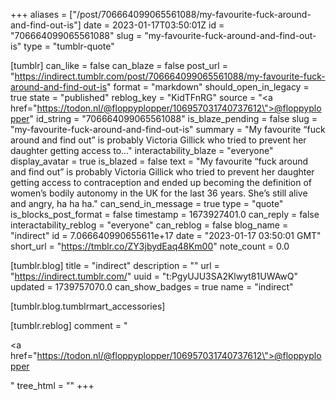 +++
aliases = ["/post/706664099065561088/my-favourite-fuck-around-and-find-out-is"]
date = 2023-01-17T03:50:01Z
id = "706664099065561088"
slug = "my-favourite-fuck-around-and-find-out-is"
type = "tumblr-quote"

[tumblr]
can_like = false
can_blaze = false
post_url = "https://indirect.tumblr.com/post/706664099065561088/my-favourite-fuck-around-and-find-out-is"
format = "markdown"
should_open_in_legacy = true
state = "published"
reblog_key = "KidTFnRG"
source = "<a href=\"https://todon.nl/@floppyplopper/106957031740737612\">@floppyplopper</a>"
id_string = "706664099065561088"
is_blaze_pending = false
slug = "my-favourite-fuck-around-and-find-out-is"
summary = "My favourite “fuck around and find out” is probably Victoria Gillick who tried to prevent her daughter getting access to..."
interactability_blaze = "everyone"
display_avatar = true
is_blazed = false
text = "My favourite &ldquo;fuck around and find out&rdquo; is probably Victoria Gillick who tried to prevent her daughter getting access to contraception and ended up becoming the definition of women&rsquo;s bodily autonomy in the UK for the last 36 years. She&rsquo;s still alive and angry, ha ha ha."
can_send_in_message = true
type = "quote"
is_blocks_post_format = false
timestamp = 1673927401.0
can_reply = false
interactability_reblog = "everyone"
can_reblog = false
blog_name = "indirect"
id = 7.066640990655611e+17
date = "2023-01-17 03:50:01 GMT"
short_url = "https://tmblr.co/ZY3jbydEaq48Km00"
note_count = 0.0

[tumblr.blog]
title = "indirect"
description = ""
url = "https://indirect.tumblr.com/"
uuid = "t:PgyUJU3SA2Klwyt81UWAwQ"
updated = 1739757070.0
can_show_badges = true
name = "indirect"

[tumblr.blog.tumblrmart_accessories]

[tumblr.reblog]
comment = "<p><a href=\"https://todon.nl/@floppyplopper/106957031740737612\">@floppyplopper</a></p>"
tree_html = ""
+++

